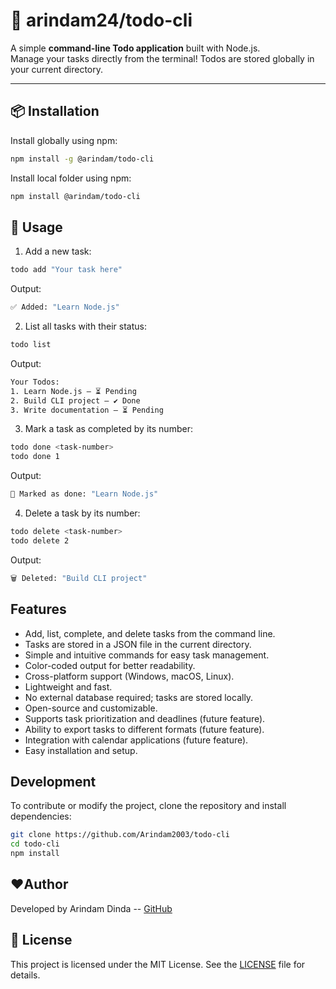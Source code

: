 # 📝 arindam24/todo-cli

A simple **command-line Todo application** built with Node.js.  
Manage your tasks directly from the terminal! Todos are stored globally in your current directory.

---

## 📦 Installation

Install globally using npm:

```bash
npm install -g @arindam/todo-cli
```
Install local folder using npm:

```bash
npm install @arindam/todo-cli
```

## 🚀 Usage

1. Add a new task:

```bash
todo add "Your task here"
```

Output:

```bash
✅ Added: "Learn Node.js"
```


2. List all tasks with their status:

```bash
todo list
```

Output:

```bash
Your Todos:
1. Learn Node.js — ⏳ Pending
2. Build CLI project — ✔ Done
3. Write documentation — ⏳ Pending
```

3. Mark a task as completed by its number:

```bash
todo done <task-number>
todo done 1
```

Output:

```bash
🎉 Marked as done: "Learn Node.js"
```

4. Delete a task by its number:

```bash
todo delete <task-number>
todo delete 2
```
Output:

```bash
🗑 Deleted: "Build CLI project"
```

## Features
- Add, list, complete, and delete tasks from the command line.
- Tasks are stored in a JSON file in the current directory.
- Simple and intuitive commands for easy task management.
- Color-coded output for better readability.
- Cross-platform support (Windows, macOS, Linux).
- Lightweight and fast.
- No external database required; tasks are stored locally.
- Open-source and customizable.
- Supports task prioritization and deadlines (future feature).
- Ability to export tasks to different formats (future feature).
- Integration with calendar applications (future feature).
- Easy installation and setup.

## Development
To contribute or modify the project, clone the repository and install dependencies:

```bash
git clone https://github.com/Arindam2003/todo-cli
cd todo-cli
npm install
```

## ❤️Author
Developed by Arindam Dinda -- [GitHub](https://github.com/Arindam2003/todo-cli)

## 📄 License
This project is licensed under the MIT License. See the [LICENSE](LICENSE) file for details.



